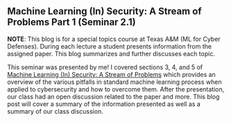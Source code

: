 ## Machine Learning (In) Security: A Stream of Problems Part 1 (Seminar 2.1)

**NOTE**: This blog is for a special topics course at Texas A&M (ML for Cyber Defenses). During each lecture a student presents information from the assigned paper. This blog summarizes and further discusses each topic.

This seminar was presented by me! I covered sections 3, 4, and 5 of [Machine Learning (In) Security: A Stream of Problems](https://arxiv.org/abs/2010.16045) which provides an overview of the various pitfalls in standard machine learning process when applied to cybersecurity and how to overcome them. After the presentation, our class had an open discussion related to the paper and more. This blog post will cover a summary of the information presented as well as a summary of our class discussion.

